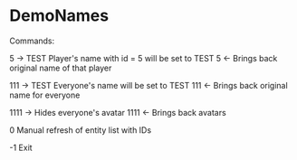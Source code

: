 # DemoNames

Commands:

5 -> TEST
Player's name with id = 5 will be set to TEST 
5 <- 
Brings back original name of that player

111 -> TEST
Everyone's name will be set to TEST
111 <-
Brings back original name for everyone

1111 -> 
Hides everyone's avatar 
1111 <-
Brings back avatars

0 
Manual refresh of entity list with IDs

-1
Exit
